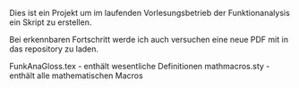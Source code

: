 Dies ist ein Projekt um im laufenden Vorlesungsbetrieb der Funktionanalysis ein Skript zu erstellen.

Bei erkennbaren Fortschritt werde ich auch versuchen eine neue PDF mit in das repository zu laden.

FunkAnaGloss.tex - enthält wesentliche Definitionen
mathmacros.sty - enthält alle mathematischen Macros

